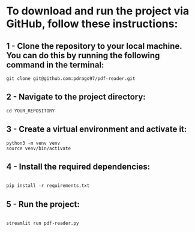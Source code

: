 # To download and run the project via GitHub, follow these instructions:

## 1 - Clone the repository to your local machine. You can do this by running the following command in the terminal:

```
git clone git@github.com:pdrago97/pdf-reader.git
```

## 2 - Navigate to the project directory:

```
cd YOUR_REPOSITORY
```

## 3 - Create a virtual environment and activate it:

```
python3 -m venv venv
source venv/bin/activate
```

## 4 - Install the required dependencies:

```

pip install -r requirements.txt
```

## 5 - Run the project:

```

streamlit run pdf-reader.py
```

